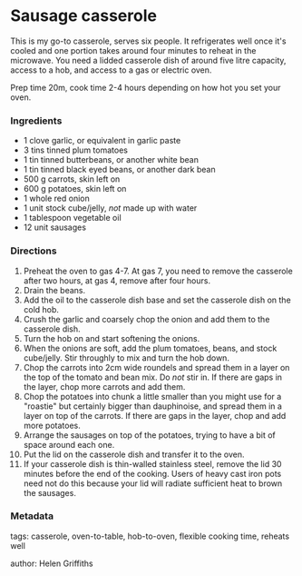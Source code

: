 # Sausage casserole

This is my go-to casserole, serves six people.  It refrigerates well once it's cooled and one portion takes around four minutes to reheat in the microwave.  You need a lidded casserole dish of around five litre capacity, access to a hob, and access to a gas or electric oven.

Prep time 20m, cook time 2-4 hours depending on how hot you set your oven.

### Ingredients

 * 1 clove garlic, or equivalent in garlic paste
 * 3 tins tinned plum tomatoes
 * 1 tin tinned butterbeans, or another white bean
 * 1 tin tinned black eyed beans, or another dark bean
 * 500 g carrots, skin left on
 * 600 g potatoes, skin left on
 * 1 whole red onion
 * 1 unit stock cube/jelly, *not* made up with water
 * 1 tablespoon vegetable oil
 * 12 unit sausages
 
### Directions

1. Preheat the oven to gas 4-7.  At gas 7, you need to remove the casserole after two hours, at gas 4, remove after four hours.
2. Drain the beans.
3. Add the oil to the casserole dish base and set the casserole dish on the cold hob.
4. Crush the garlic and coarsely chop the onion and add them to the casserole dish.
5. Turn the hob on and start softening the onions.
6. When the onions are soft, add the plum tomatoes, beans, and stock cube/jelly.  Stir throughly to mix and turn the hob down.
7. Chop the carrots into 2cm wide roundels and spread them in a layer on the top of the tomato and bean mix.  Do *not* stir in.  If there are gaps in the layer, chop more carrots and add them.
8. Chop the potatoes into chunk a little smaller than you might use for a "roastie" but certainly bigger than dauphinoise, and spread them in a layer on top of the carrots.  If there are gaps in the layer, chop and add more potatoes.
9. Arrange the sausages on top of the potatoes, trying to have a bit of space around each one.
10. Put the lid on the casserole dish and transfer it to the oven.
11. If your casserole dish is thin-walled stainless steel, remove the lid 30 minutes before the end of the cooking.  Users of heavy cast iron pots need not do this because your lid will radiate sufficient heat to brown the sausages.

### Metadata

tags: casserole, oven-to-table, hob-to-oven, flexible cooking time, reheats well

author: Helen Griffiths 
